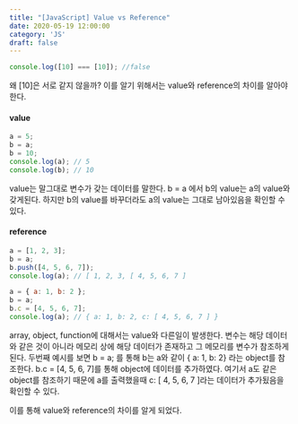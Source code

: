 ```yaml
---
title: "[JavaScript] Value vs Reference"
date: 2020-05-19 12:00:00
category: 'JS'
draft: false
---
```



```javascript
console.log([10] === [10]); //false
```

왜 [10]은 서로 같지 않을까?
이를 알기 위해서는 value와 reference의 차이를 알아야한다.

#### value

```javascript
a = 5;
b = a;
b = 10;
console.log(a); // 5
console.log(b); // 10
```

value는 말그대로 변수가 갖는 데이터를 말한다.
b = a 에서 b의 value는 a의 value와 갖게된다.
하지만 b의 value를 바꾸더라도 a의 value는 그대로 남아있음을 확인할 수 있다.

#### reference

```javascript
a = [1, 2, 3];
b = a;
b.push([4, 5, 6, 7]);
console.log(a); // [ 1, 2, 3, [ 4, 5, 6, 7 ]
```

```javascript
a = { a: 1, b: 2 };
b = a;
b.c = [4, 5, 6, 7];
console.log(a); // { a: 1, b: 2, c: [ 4, 5, 6, 7 ] }
```

array, object, function에 대해서는 value와 다른일이 발생한다.
변수는 해당 데이터와 같은 것이 아니라 메모리 상에 해당 데이터가 존재하고 그 메모리를 변수가 참조하게된다.
두번째 예시를 보면 b = a; 를 통해 b는 a와 같이 { a: 1, b: 2} 라는 object를 참조한다.
b.c = [4, 5, 6, 7]를 통해 object에 데이터를 추가하였다.
여기서 a도 같은 object를 참조하기 때문에 a를 출력했을때 c: [ 4, 5, 6, 7 ]라는 데이터가 추가됬음을 확인할 수 있다.

이를 통해 value와 reference의 차이를 알게 되었다.
